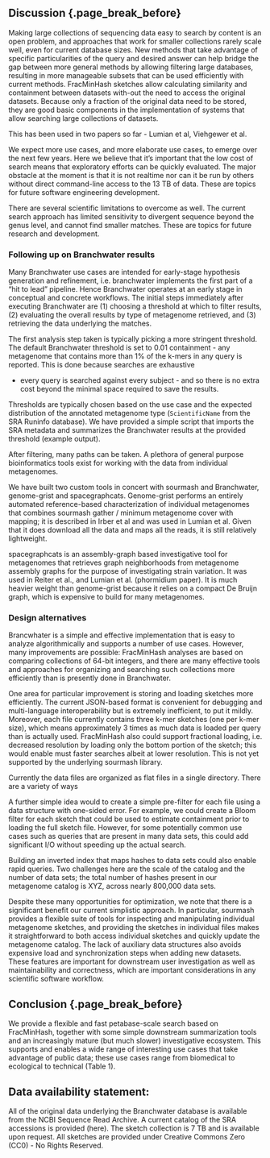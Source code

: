 ## Discussion {.page_break_before}

Making large collections of sequencing data easy to search by content
is an open problem, and approaches that work for smaller collections
rarely scale well, even for current database sizes. New methods that
take advantage of specific particularities of the query and desired
answer can help bridge the gap between more general methods by
allowing filtering large databases, resulting in more manageable
subsets that can be used efficiently with current methods.
FracMinHash sketches allow calculating similarity and containment
between datasets with-out the need to access the original
datasets. Because only a fraction of the original data need to be
stored, they are good basic components in the implementation of
systems that allow searching large collections of datasets.

This has been used in two papers so far - Lumian et al, Viehgewer et
al.

We expect more use cases, and more elaborate use cases, to emerge over
the next few years. Here we believe that it’s important that the low
cost of search means that exploratory efforts can be quickly
evaluated. The major obstacle at the moment is that it is not realtime
nor can it be run by others without direct command-line access to the
13 TB of data. These are topics for future software engineering
development.

There are several scientific limitations to overcome as well. The
current search approach has limited sensitivity to divergent sequence
beyond the genus level, and cannot find smaller matches. These are
topics for future research and development.

### Following up on Branchwater results

Many Branchwater use cases are intended for early-stage hypothesis
generation and refinement, i.e. branchwater implements the first part
of a “hit to lead” pipeline. Hence Branchwater operates at an early
stage in conceptual and concrete workflows. The initial steps
immediately after executing Branchwater are (1) choosing a
threshold at which to filter results, (2) evaluating the overall
results by type of metagenome retrieved, and (3) retrieving the data
underlying the matches.

The first analysis step taken is typically picking a more stringent
threshold. The default Branchwater threshold is set to 0.01
containment - any metagenome that contains more than 1% of the k-mers
in any query is reported. This is done because searches are exhaustive
- every query is searched against every subject - and so there is no extra
cost beyond the minimal space required to save the results.

Thresholds are typically chosen based on the use case and the expected
distribution of the annotated metagenome type (`ScientificName` from
the SRA Runinfo database). We have provided a simple script that imports
the SRA metadata and summarizes the Branchwater results at the provided
threshold (example output).

After filtering, many paths can be taken. A plethora of general purpose
bioinformatics tools exist for working with the data from individual
metagenomes. 

We have built two custom tools in concert with sourmash and
Branchwater, genome-grist and spacegraphcats.  Genome-grist performs
an entirely automated reference-based characterization of individual
metagenomes that combines sourmash gather / minimum metagenome cover
with mapping; it is described in Irber et al and was used in Lumian et
al. Given that it does download all the data and maps all the reads,
it is still relatively lightweight.

spacegraphcats is an assembly-graph based investigative tool for
metagenomes that retrieves graph neighborhoods from metagenome
assembly graphs for the purpose of investigating strain variation. It
was used in Reiter et al., and Lumian et al. (phormidium paper). It is
much heavier weight than genome-grist because it relies on a compact
De Bruijn graph, which is expensive to build for many metagenomes.

### Design alternatives

Brancwhater is a simple and effective implementation that is easy to
analyze algorithmically and supports a number of use cases. However,
many improvements are possible: FracMinHash analyses are based on
comparing collections of 64-bit integers, and there are many effective
tools and approaches for organizing and searching such collections
more efficiently than is presently done in Branchwater.

One area for particular improvement is storing and loading sketches
more efficiently. The current JSON-based format is convenient for
debugging and multi-language interoperability but is extremely
inefficient, to put it mildly. Moreover, each file currently contains
three k-mer sketches (one per k-mer size), which means approximately 3
times as much data is loaded per query than is actually used.
FracMinHash also could support fractional loading, i.e. decreased
resolution by loading only the bottom portion of the sketch; this
would enable must faster searches albeit at lower resolution. This is
not yet supported by the underlying sourmash library.

Currently the data files are organized as flat files in a single directory.
There are a variety of ways 

A further simple idea would to create a simple pre-filter for each
file using a data structure with one-sided error. For example, we
could create a Bloom filter for each sketch that could be used to
estimate containment prior to loading the full sketch file. However,
for some potentially common use cases such as queries that are present
in many data sets, this could add significant I/O without speeding up
the actual search.

Building an inverted index that maps hashes to data sets could also
enable rapid queries. Two challenges here are the scale of the catalog
and the number of data sets; the total number of hashes present in our
metagenome catalog is XYZ, across nearly 800,000 data sets.

Despite these many opportunities for optimization, we note that there
is a significant benefit our current simplistic approach. In
particular, sourmash provides a flexible suite of tools for inspecting
and manipulating individual metagenome sketches, and providing the
sketches in individual files makes it straightforward to both access
individual sketches and quickly update the metagenome catalog. The
lack of auxiliary data structures also avoids expensive load and
synchronization steps when adding new datasets. These features are
important for downstream user investigation as well as maintainability
and correctness, which are important considerations in any scientific
software workflow.

## Conclusion {.page_break_before}

We provide a flexible and fast petabase-scale search based on
FracMinHash, together with some simple downstream summarization tools
and an increasingly mature (but much slower) investigative ecosystem.
This supports and enables a wide range of interesting use cases that
take advantage of public data; these use cases range from biomedical
to ecological to technical (Table 1).

## Data availability statement:

All of the original data underlying the Branchwater database is
available from the NCBI Sequence Read Archive. A current catalog of
the SRA accessions is provided (here). The sketch collection is 7 TB
and is available upon request.  All sketches are provided under
Creative Commons Zero (CC0) - No Rights Reserved.
